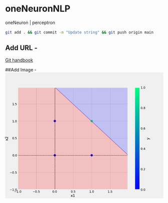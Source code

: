 # oneNeuronNLP
oneNeuron | perceptron


```bash
git add . && git commit -m "Update string" && git push origin main
```


## Add URL -
[Git handbook](https://github.com/introduction/git-handbook/)

##Add Image -
![Sample Image](plots/and.png)